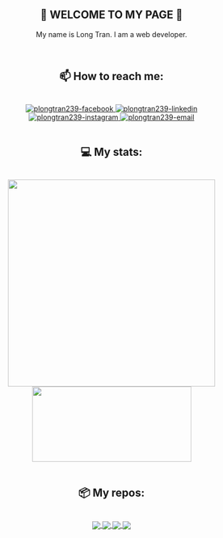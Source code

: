 <h2 align="center">👋 WELCOME TO MY PAGE 👋</h2>
<p align="center">My name is Long Tran. I am a web developer.</p>

<br>

<h2 align="center">📫 How to reach me:</h2>

<br>

<div align="center">
    <a href="https://www.facebook.com/plongtran239/" target="_blank">
    <img src="https://img.icons8.com/bubbles/100/000000/facebook-new.png" alt="plongtran239-facebook" />
  </a>
  <a href="https://www.linkedin.com/in/plongtran239" target="_blank">
    <img src="https://img.icons8.com/bubbles/100/000000/linkedin.png" alt="plongtran239-linkedin" />
  </a>
  <a href="https://instagram.com/plongtran239" target="_blank">
    <img src="https://img.icons8.com/bubbles/100/000000/instagram.png" alt="plongtran239-instagram" />
  </a>
  <a href="mailto:plongtran239.official@gmail.com" target="top">
    <img src="https://img.icons8.com/bubbles/100/000000/apple-mail.png" alt="plongtran239-email" />
  </a>
</div>

<br>

<h2 align="center">💻 My stats: </h2>

<br>

<div align="center">
    <img width="410" align="center" src="https://github-readme-stats.vercel.app/api?username=plongtran239&show_icons=true&theme=tokyonight&hide=issues" />
    <img width="315" height="149" align="center" src="https://github-readme-stats.vercel.app/api/top-langs/?username=plongtran239&layout=compact&langs_count=8&hide=&&title_color=61dafb&text_color=ffffff&icon_color=61dafb&bg_color=20232a" />
</div>

<br>

<h2 align="center">📦 My repos:</h2>

<br>

<div align="center">
    <a href="https://github.com/plongtran239/shopee_clone">
  <img align="center" src="https://github-readme-stats.vercel.app/api/pin/?username=plongtran239&repo=shopee_clone&theme=onedark" />
</a>

<a href="https://github.com/plongtran239/todos_typescript">
  <img align="center" src="https://github-readme-stats.vercel.app/api/pin/?username=plongtran239&repo=todos_typescript&theme=dracula" />
</a>

<a href="https://github.com/plongtran239/todos">
  <img align="center" src="https://github-readme-stats.vercel.app/api/pin/?username=plongtran239&repo=todos&theme=radical" />
</a>

<a href="https://github.com/plongtran239/IT008_Project">
  <img align="center" src="https://github-readme-stats.vercel.app/api/pin/?username=plongtran239&repo=IT008_Project&theme=gruvbox" />
</a>
</div>
